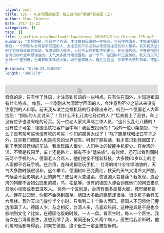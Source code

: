```yaml
---
layout: post
title: 195 - 从台湾回到德国：戴上台湾的“眼镜”看德国（上）
author: Slow Chinese
date: 2017-12-22
categories: []
tags: []
file: //archive.org/download/slowchinese_201909/Slow_Chinese_195.mp3
summary: "奇怪的是，只有学了外语，才注意到母语的一些特点。只有住在国外，才知道祖国有什么特点。
像我，一个刚刚从台湾留学回国的人，会注意到不少之前从来没有注意到的人和事。前天我从法兰克福机场的行李房出来时，听到一个德国老人大声抱怨：“排队的人太讨厌了！为什么不礼让其他经过的人？”后来我上了高铁，车上没有位子也没有吃的可买。另一位老人家大声骂工作人员，“这什么乱七八糟的！没有位子可坐！德国高铁把客户当牛啊！我会去投诉的！”另外一位小姐抱怨，“什么？没有茶可买也没有吃的可买！你们的服务太烂了！”除了踢足球和出口车子之外，其实我们德国人也是抱怨的世界冠军。听到了那些话，我才意识到我回国了。
到了老家哥廷根的车站，我发现路人很少，人们手上的智能手机更少。在台湾的话，不管是校园里，车上还是路上，都有不少“低头族”。有时候，还可以看到同时玩两个手机的人。德国老人会骂人，他们完全不懂新科技，大多数60岁以上的老人家都不会玩手机。在台湾，连和尚都会玩手机！
台湾的树叶全年绿油油的，天气大多数时候很温和。这个季节，德国树叶已变黄红，秋天的天气又清冷又严酷。气候会不会影响到人民的脾气？使台湾人变温柔，使德国人变暴躁？我发现，连台湾的狗都不会猎公园里的猫，鸟，松鼠等。但有的德国人却会训练他们的狗去猎杀其他小动物或者去进攻人。
另外一个差别是，台湾有很多高楼大厦，城市里都是人。连在公园里，你都不会感到孤单。德国大多数的建筑却很矮，很少房子会有五六层楼。我昨天出门散步半个小时，只看到二十个路人而已。德国人不习惯他们旁边围满了人。德国人少，与之相反，台湾人多，且喜欢热闹，这种差异是不是也会影响到文化？比如，在德国吃饭的时候，一人一盘。看医生时，每人一个医生。我首次在台湾看医生，没想到除了我，房间还有另外两个病人。医生给我诊断时，他们每句话都听得到。如果在德国，这个医生一定会被投诉的。
"
duration: "0:06:25.910068"
length: "9662178"
---
```


<iframe src="https://archive.org/embed/slowchinese_201909/Slow_Chinese_195.mp3" width="500" height="30" frameborder="0" webkitallowfullscreen="true" mozallowfullscreen="true" allowfullscreen></iframe>
奇怪的是，只有学了外语，才注意到母语的一些特点。只有住在国外，才知道祖国有什么特点。
像我，一个刚刚从台湾留学回国的人，会注意到不少之前从来没有注意到的人和事。前天我从法兰克福机场的行李房出来时，听到一个德国老人大声抱怨：“排队的人太讨厌了！为什么不礼让其他经过的人？”后来我上了高铁，车上没有位子也没有吃的可买。另一位老人家大声骂工作人员，“这什么乱七八糟的！没有位子可坐！德国高铁把客户当牛啊！我会去投诉的！”另外一位小姐抱怨，“什么？没有茶可买也没有吃的可买！你们的服务太烂了！”除了踢足球和出口车子之外，其实我们德国人也是抱怨的世界冠军。听到了那些话，我才意识到我回国了。
到了老家哥廷根的车站，我发现路人很少，人们手上的智能手机更少。在台湾的话，不管是校园里，车上还是路上，都有不少“低头族”。有时候，还可以看到同时玩两个手机的人。德国老人会骂人，他们完全不懂新科技，大多数60岁以上的老人家都不会玩手机。在台湾，连和尚都会玩手机！
台湾的树叶全年绿油油的，天气大多数时候很温和。这个季节，德国树叶已变黄红，秋天的天气又清冷又严酷。气候会不会影响到人民的脾气？使台湾人变温柔，使德国人变暴躁？我发现，连台湾的狗都不会猎公园里的猫，鸟，松鼠等。但有的德国人却会训练他们的狗去猎杀其他小动物或者去进攻人。
另外一个差别是，台湾有很多高楼大厦，城市里都是人。连在公园里，你都不会感到孤单。德国大多数的建筑却很矮，很少房子会有五六层楼。我昨天出门散步半个小时，只看到二十个路人而已。德国人不习惯他们旁边围满了人。德国人少，与之相反，台湾人多，且喜欢热闹，这种差异是不是也会影响到文化？比如，在德国吃饭的时候，一人一盘。看医生时，每人一个医生。我首次在台湾看医生，没想到除了我，房间还有另外两个病人。医生给我诊断时，他们每句话都听得到。如果在德国，这个医生一定会被投诉的。
